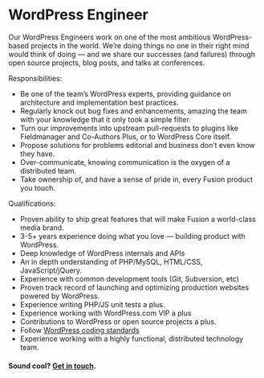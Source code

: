 # WordPress Engineer

Our WordPress Engineers work on one of the most ambitious WordPress-based projects in the world. We’re doing things no one in their right mind would think of doing — and we share our successes (and failures) through open source projects, blog posts, and talks at conferences.

Responsibilities:
- Be one of the team’s WordPress experts, providing guidance on architecture and implementation best practices.
- Regularly knock out bug fixes and enhancements, amazing the team with your knowledge that it only took a simple filter.
- Turn our improvements into upstream pull-requests to plugins like Fieldmanager and Co-Authors Plus, or to WordPress Core itself.
- Propose solutions for problems editorial and business don’t even know they have.
- Over-communicate, knowing communication is the oxygen of a distributed team.
- Take ownership of, and have a sense of pride in, every Fusion product you touch.

Qualifications:
- Proven ability to ship great features that will make Fusion a world-class media brand.
- 3-5+ years experience doing what you love — building product with WordPress.
- Deep knowledge of WordPress internals and APIs
- An in depth understanding of PHP/MySQL, HTML/CSS, JavaScript/jQuery.
- Experience with common development tools (Git, Subversion, etc)
- Proven track record of launching and optimizing production websites powered by WordPress.
- Experience writing PHP/JS unit tests a plus.
- Experience working with WordPress.com VIP a plus
- Contributions to WordPress or open source projects a plus.
- Follow [WordPress coding standards](wordpress-development/coding-standards.md) 
- Experience working with a highly functional, distributed technology team.

#### Sound cool? [Get in touch](mailto:tech-jobs@fusion.net).
